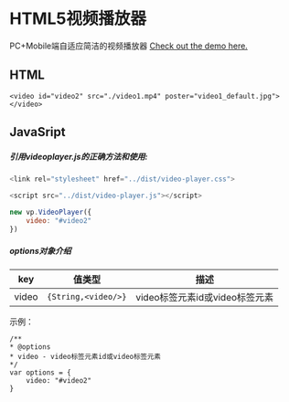# HTML5视频播放器

PC+Mobile端自适应简洁的视频播放器
[Check out the demo here.](https://cengbin.github.io/html5-video-player/example/index.html)

## HTML
```
<video id="video2" src="./video1.mp4" poster="video1_default.jpg"></video>
```

## JavaSript

##### 引用videoplayer.js的正确方法和使用:
```js
<link rel="stylesheet" href="../dist/video-player.css">

<script src="../dist/video-player.js"></script>

new vp.VideoPlayer({
    video: "#video2"
})
```

##### options对象介绍

| key | 值类型 | 描述|
| ------ | ------ | ------ |
| video | `{String,<video/>}` | video标签元素id或video标签元素 |

示例：

```
/**
* @options
* video - video标签元素id或video标签元素
*/
var options = {
	video: "#video2"
}
```

